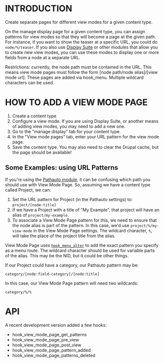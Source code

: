 # INTRODUCTION

Create separate pages for different view modes for a given content type.

On the manage display page for a given content type, you can assign patterns
for view modes so that they will become a page at the given path. For
instance, if you want to show the teaser at a specific URL, you could do
`node/%/teaser`. If you also use [Display Suite][ds] or other modules that allow you
to create new view modes, you can use these modes to display one or more fields
from a node at a separate URL.

Restrictions: currently, the node path must be contained in the URL. This means
view mode pages must follow the form [node path/node alias]/[view mode url].
These pages are added via hook_menu. Multiple wildcard characters can be used.

# HOW TO ADD A VIEW MODE PAGE

1. Create a content type
2. Configure a view mode. If you are using Display Suite, or another means of
   adding view modes, you may need to add a new one.
3. Go to the "manage display" tab for your content type.
4. In the "View mode pages" tab, enter your URL pattern for the view mode page.
5. Save the content type. You may also need to clear the Drupal cache, but the
   page should be available!

## Some Examples: using URL Patterns

If you're using the [Pathauto module][pathauto], it can be confusing
which path you should use with View Mode Page. So, assuming we have a content type
called Project, we can:

1. Set the URL pattern for Project (in the Pathauto settings) to: `project/[node:title]`
2. If we have a Project with a title of "My Example", that project will have an alias
   of `project/my-example`.
3. To associate a View Mode Page pattern for this, we need to ensure that the node
   alias is part of the pattern. In this case, we'd use `project/%/my-view-mode` in
   the View Mode Page settings. The wildcard character, `%`, will take the place of the
   project title from the alias.

View Mode Page uses [`hook_menu_alter`][hook] to add the exact pattern you specify
as a menu route. The wildcard character should be used for variable parts of
the alias. This may be the NID, but it could be other things.

If our Project could have a category, our Pathauto pattern may be:

    category/[node:field-category]/[node:title]

In this case, our View Mode Page pattern will need two wildcards:

    category/%/%

# API

A recent development version added a few hooks:

- hook_view_mode_page_get_patterns
- hook_view_mode_page_pre_view
- hook_view_mode_page_post_view
- hook_view_mode_page_pattern_added
- hook_view_mode_page_patterns_deleted

[pathauto]: http://drupal.org/project/pathauto
[ds]: http://drupal.org/project/ds
[hook]: http://api.drupal.org/api/drupal/modules%21system%21system.api.php/function/hook_menu_alter/7